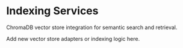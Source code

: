 # Indexing Services

ChromaDB vector store integration for semantic search and retrieval.

Add new vector store adapters or indexing logic here.
